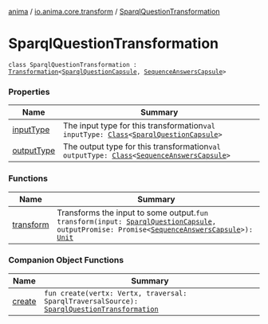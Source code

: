 [anima](../../index.md) / [io.anima.core.transform](../index.md) / [SparqlQuestionTransformation](./index.md)

# SparqlQuestionTransformation

`class SparqlQuestionTransformation : `[`Transformation`](../../io.anima.transform/-transformation/index.md)`<`[`SparqlQuestionCapsule`](../-sparql-question-capsule/index.md)`, `[`SequenceAnswersCapsule`](../-sequence-answers-capsule/index.md)`>`

### Properties

| Name | Summary |
|---|---|
| [inputType](input-type.md) | The input type for this transformation`val inputType: `[`Class`](https://docs.oracle.com/javase/6/docs/api/java/lang/Class.html)`<`[`SparqlQuestionCapsule`](../-sparql-question-capsule/index.md)`>` |
| [outputType](output-type.md) | The output type for this transformation`val outputType: `[`Class`](https://docs.oracle.com/javase/6/docs/api/java/lang/Class.html)`<`[`SequenceAnswersCapsule`](../-sequence-answers-capsule/index.md)`>` |

### Functions

| Name | Summary |
|---|---|
| [transform](transform.md) | Transforms the input to some output.`fun transform(input: `[`SparqlQuestionCapsule`](../-sparql-question-capsule/index.md)`, outputPromise: Promise<`[`SequenceAnswersCapsule`](../-sequence-answers-capsule/index.md)`>): `[`Unit`](https://kotlinlang.org/api/latest/jvm/stdlib/kotlin/-unit/index.html) |

### Companion Object Functions

| Name | Summary |
|---|---|
| [create](create.md) | `fun create(vertx: Vertx, traversal: SparqlTraversalSource): `[`SparqlQuestionTransformation`](./index.md) |
